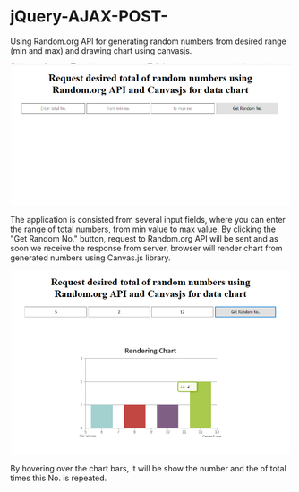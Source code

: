 # jQuery-AJAX-POST-
Using Random.org API for generating random numbers from desired range (min and max) and drawing chart using canvasjs.
<p align="center">
  <img src="randomNo.png" width=500px />
</p>

The application is consisted from several input fields, where you can enter the range of total numbers, from min value to max value. By clicking the "Get Random No." button, request to Random.org API will be sent and as soon we receive the response from server, browser will render chart from generated numbers using Canvas.js library.
                                      
<p align="center">
  <img src="chartPreview.png" width=500px />
</p>

By hovering over the chart bars, it will be show the number and the of total times this No. is repeated.
